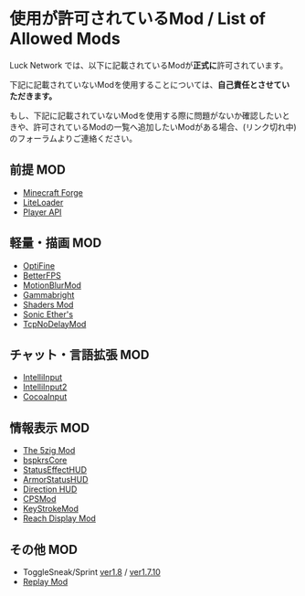 # 使用が許可されているMod / List of Allowed Mods
Luck Network では、以下に記載されているModが**正式に**許可されています。

下記に記載されていないModを使用することについては、**自己責任とさせていただきます。**

もし、下記に記載されていないModを使用する際に問題がないか確認したいときや、許可されているModの一覧へ追加したいModがある場合、(リンク切れ中)のフォーラムよりご連絡ください。


## 前提 MOD
  * [Minecraft Forge](https://files.minecraftforge.net/)
  * [LiteLoader](https://www.minecraftforum.net/forums/mapping-and-modding-java-edition/minecraft-mods/1290155-liteloader)
  * [Player API](https://www.minecraftforum.net/forums/mapping-and-modding-java-edition/minecraft-mods/1277996-player-api)


## 軽量・描画 MOD
  * [OptiFine](https://optifine.net/downloads)
  * [BetterFPS](https://minecraft.curseforge.com/projects/betterfps)
  * [MotionBlurMod](https://youtu.be/8NFjvgxb9fw)
  * [Gammabright](https://www.minecraftforum.net/forums/mapping-and-modding-java-edition/minecraft-mods/1282892-gammabright-advanced-brightness-fullbright-mod-200)
  * [Shaders Mod](https://shadersmod.net/downloads/)
  * [Sonic Ether's](http://www.sonicether.com/seus/)
  * [TcpNoDelayMod](https://github.com/prplz/TcpNoDelayMod/releases/download/2.0/TcpNoDelayMod-2.0.zip)


## チャット・言語拡張 MOD
  * [IntelliInput](http://mcc.mcsv.jp/IntelliInput/Download)
  * [IntelliInput2](http://forum.minecraftuser.jp/viewtopic.php?f=13&t=17148)
  * [CocoaInput](http://forum.minecraftuser.jp/viewtopic.php?t=24394)


## 情報表示 MOD
  * [The 5zig Mod](https://5zig.net/downloads)
  * [bspkrsCore](https://www.minecraftforum.net/forums/mapping-and-modding-java-edition/minecraft-mods/1282347-bspkrs-mods-armorstatushud-directionhud)
  * [StatusEffectHUD](https://www.minecraftforum.net/forums/mapping-and-modding-java-edition/minecraft-mods/1282347-bspkrs-mods-armorstatushud-directionhud)
  * [ArmorStatusHUD](https://www.minecraftforum.net/forums/mapping-and-modding-java-edition/minecraft-mods/1282347-bspkrs-mods-armorstatushud-directionhud)
  * [Direction HUD](https://www.minecraftforum.net/forums/mapping-and-modding-java-edition/minecraft-mods/1282347-bspkrs-mods-armorstatushud-directionhud)
  * [CPSMod](http://www.mediafire.com/file/se6mrur6gpo40m6/CPSMod+1.1.jar)
  * [KeyStrokeMod](http://www.mediafire.com/file/0ox5p7x4j4df751/KeystrokesMod+v2.jar)
  * [Reach Display Mod](https://youtu.be/myQKoGnCjxY)

## その他 MOD
  * ToggleSneak/Sprint  [ver1.8](https://www.reddit.com/r/hcfactions/comments/2utdu4/) / [ver1.7.10 ](https://www.reddit.com/r/hcfactions/comments/2os1t1/)
  * [Replay Mod](https://www.replaymod.com/download/)




